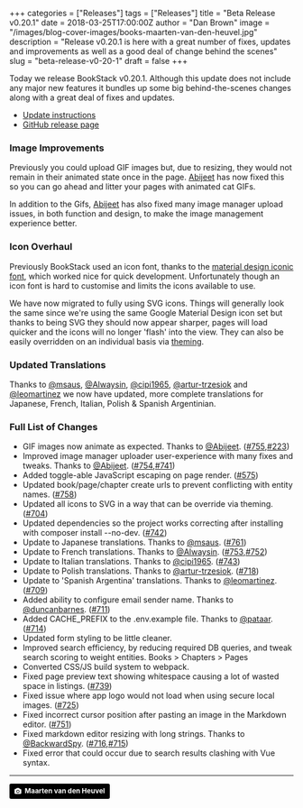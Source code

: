 +++
categories = ["Releases"]
tags = ["Releases"]
title = "Beta Release v0.20.1"
date = 2018-03-25T17:00:00Z
author = "Dan Brown"
image = "/images/blog-cover-images/books-maarten-van-den-heuvel.jpg"
description = "Release v0.20.1 is here with a great number of fixes, updates and improvements as well as a good deal of change behind the scenes"
slug = "beta-release-v0-20-1"
draft = false
+++

Today we release BookStack v0.20.1. Although this update does not include any major new features it bundles up some big behind-the-scenes changes along with a great deal of fixes and updates. 

* [Update instructions](https://www.bookstackapp.com/docs/admin/updates)
* [GitHub release page](https://github.com/BookStackApp/BookStack/releases/tag/v0.20.1)

### Image Improvements

Previously you could upload GIF images but, due to resizing, they would not remain in their animated state once in the page. [Abijeet](https://github.com/BookStackApp/BookStack/pull/755) has now fixed this so you can go ahead and litter your pages with animated cat GIFs.

In addition to the Gifs, [Abijeet](https://github.com/BookStackApp/BookStack/pull/754) has also fixed many image manager upload issues, in both function and design, to make the image management experience better.

### Icon Overhaul

Previously BookStack used an icon font, thanks to the [material design iconic font](http://zavoloklom.github.io/material-design-iconic-font/icons.html), which worked nice for quick development. Unfortunately though an icon font is hard to customise and limits the icons available to use.

We have now migrated to fully using SVG icons. Things will generally look the same since we're using the same Google Material Design icon set but thanks to being SVG they should now appear sharper, pages will load quicker and the icons will no longer 'flash' into the view. They can also be easily overridden on an individual basis via [theming](/blog/beta-release-v0-20-0/#groundwork-for-theming).

### Updated Translations

Thanks to [@msaus](https://github.com/BookStackApp/BookStack/pull/761), [@Alwaysin](https://github.com/BookStackApp/BookStack/pull/753), [@cipi1965](https://github.com/BookStackApp/BookStack/pull/743), [@artur-trzesiok](https://github.com/BookStackApp/BookStack/pull/718) and [@leomartinez](https://github.com/BookStackApp/BookStack/pull/709) we now have updated, more complete translations for Japanese, French, Italian, Polish & Spanish Argentinian.  

### Full List of Changes

* GIF images now animate as expected. Thanks to [@Abijeet](https://github.com/BookStackApp/BookStack/pull/755). ([#755](https://github.com/BookStackApp/BookStack/pull/755),[#223](https://github.com/BookStackApp/BookStack/issues/223))
* Improved image manager uploader user-experience with many fixes and tweaks. Thanks to [@Abijeet](https://github.com/BookStackApp/BookStack/pull/754). ([#754](https://github.com/BookStackApp/BookStack/pull/754),[#741](https://github.com/BookStackApp/BookStack/issues/741))
* Added toggle-able JavaScript escaping on page render. ([#575](https://github.com/BookStackApp/BookStack/issues/575))
* Updated book/page/chapter create urls to prevent conflicting with entity names. ([#758](https://github.com/BookStackApp/BookStack/issues/758))
* Updated all icons to SVG in a way that can be override via theming. ([#704](https://github.com/BookStackApp/BookStack/pull/704))
* Updated dependencies so the project works correcting after installing with composer install --no-dev. ([#742](https://github.com/BookStackApp/BookStack/issues/742))
* Update to Japanese translations. Thanks to [@msaus](https://github.com/BookStackApp/BookStack/pull/761). ([#761](https://github.com/BookStackApp/BookStack/pull/761))
* Update to French translations. Thanks to [@Alwaysin](https://github.com/BookStackApp/BookStack/pull/753). ([#753](https://github.com/BookStackApp/BookStack/pull/753),[#752](https://github.com/BookStackApp/BookStack/pull/752))
* Update to Italian translations. Thanks to [@cipi1965](https://github.com/BookStackApp/BookStack/pull/743). ([#743](https://github.com/BookStackApp/BookStack/pull/743))
* Update to Polish translations. Thanks to [@artur-trzesiok](https://github.com/BookStackApp/BookStack/pull/718). ([#718](https://github.com/BookStackApp/BookStack/pull/718))
* Update to 'Spanish Argentina' translations. Thanks to [@leomartinez](https://github.com/BookStackApp/BookStack/pull/709). ([#709](https://github.com/BookStackApp/BookStack/pull/709))
* Added ability to configure email sender name. Thanks to [@duncanbarnes](https://github.com/BookStackApp/BookStack/pull/711). ([#711](https://github.com/BookStackApp/BookStack/pull/711))
* Added CACHE_PREFIX to the .env.example file. Thanks to [@pataar](https://github.com/BookStackApp/BookStack/pull/714). ([#714](https://github.com/BookStackApp/BookStack/pull/714))
* Updated form styling to be little cleaner.
* Improved search efficiency, by reducing required DB queries, and tweak search scoring to weight entities. Books > Chapters > Pages 
* Converted CSS/JS build system to webpack.
* Fixed page preview text showing whitespace causing a lot of wasted space in listings. ([#739](https://github.com/BookStackApp/BookStack/issues/739))
* Fixed issue where app logo would not load when using secure local images. ([#725](https://github.com/BookStackApp/BookStack/issues/725))
* Fixed incorrect cursor position after pasting an image in the Markdown editor. ([#751](https://github.com/BookStackApp/BookStack/issues/751))
* Fixed markdown editor resizing with long strings. Thanks to [@BackwardSpy](https://github.com/BookStackApp/BookStack/pull/716). ([#716](https://github.com/BookStackApp/BookStack/pull/716),[#715](https://github.com/BookStackApp/BookStack/issues/715))
* Fixed error that could occur due to search results clashing with Vue syntax. 

----

<a style="background-color:black;color:white;text-decoration:none;padding:4px 6px;font-family:-apple-system, BlinkMacSystemFont, &quot;San Francisco&quot;, &quot;Helvetica Neue&quot;, Helvetica, Ubuntu, Roboto, Noto, &quot;Segoe UI&quot;, Arial, sans-serif;font-size:12px;font-weight:bold;line-height:1.2;display:inline-block;border-radius:3px;" href="https://unsplash.com/@mvdheuvel?utm_medium=referral&amp;utm_campaign=photographer-credit&amp;utm_content=creditBadge" target="_blank" rel="noopener noreferrer" title="Download free do whatever you want high-resolution photos from Maarten van den Heuvel"><span style="display:inline-block;padding:2px 3px;"><svg xmlns="http://www.w3.org/2000/svg" style="height:12px;width:auto;position:relative;vertical-align:middle;top:-1px;fill:white;" viewBox="0 0 32 32"><title>unsplash-logo</title><path d="M20.8 18.1c0 2.7-2.2 4.8-4.8 4.8s-4.8-2.1-4.8-4.8c0-2.7 2.2-4.8 4.8-4.8 2.7.1 4.8 2.2 4.8 4.8zm11.2-7.4v14.9c0 2.3-1.9 4.3-4.3 4.3h-23.4c-2.4 0-4.3-1.9-4.3-4.3v-15c0-2.3 1.9-4.3 4.3-4.3h3.7l.8-2.3c.4-1.1 1.7-2 2.9-2h8.6c1.2 0 2.5.9 2.9 2l.8 2.4h3.7c2.4 0 4.3 1.9 4.3 4.3zm-8.6 7.5c0-4.1-3.3-7.5-7.5-7.5-4.1 0-7.5 3.4-7.5 7.5s3.3 7.5 7.5 7.5c4.2-.1 7.5-3.4 7.5-7.5z"></path></svg></span><span style="display:inline-block;padding:2px 3px;">Maarten van den Heuvel</span></a>
